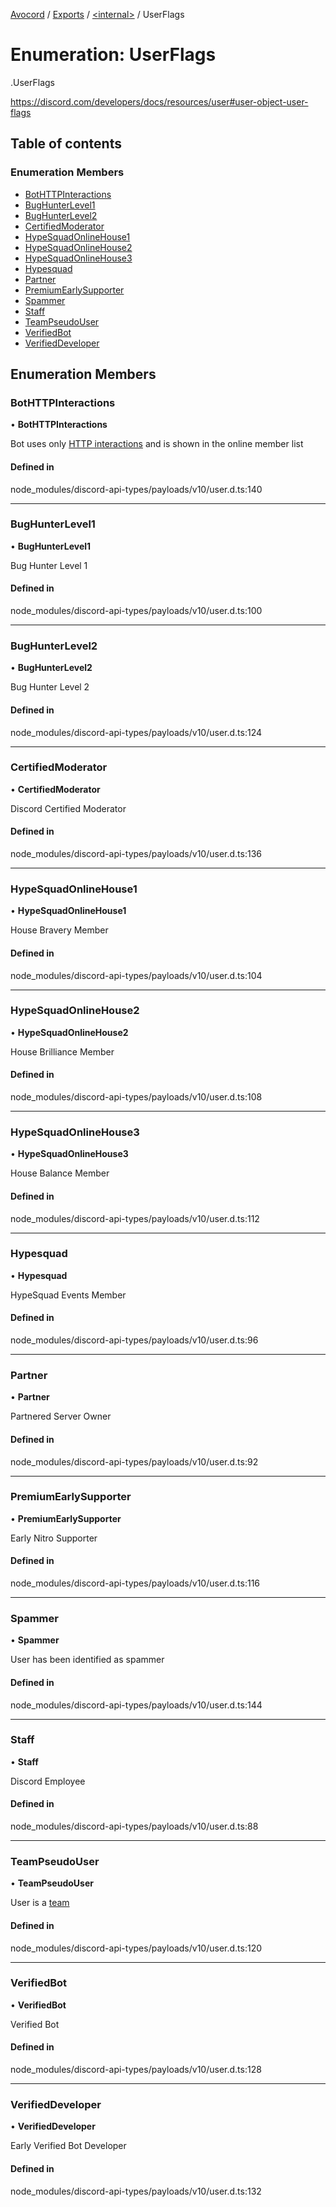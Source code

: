 [Avocord](../README.md) / [Exports](../modules.md) / [<internal\>](../modules/internal_.md) / UserFlags

# Enumeration: UserFlags

[<internal>](../modules/internal_.md).UserFlags

https://discord.com/developers/docs/resources/user#user-object-user-flags

## Table of contents

### Enumeration Members

- [BotHTTPInteractions](internal_.UserFlags.md#bothttpinteractions)
- [BugHunterLevel1](internal_.UserFlags.md#bughunterlevel1)
- [BugHunterLevel2](internal_.UserFlags.md#bughunterlevel2)
- [CertifiedModerator](internal_.UserFlags.md#certifiedmoderator)
- [HypeSquadOnlineHouse1](internal_.UserFlags.md#hypesquadonlinehouse1)
- [HypeSquadOnlineHouse2](internal_.UserFlags.md#hypesquadonlinehouse2)
- [HypeSquadOnlineHouse3](internal_.UserFlags.md#hypesquadonlinehouse3)
- [Hypesquad](internal_.UserFlags.md#hypesquad)
- [Partner](internal_.UserFlags.md#partner)
- [PremiumEarlySupporter](internal_.UserFlags.md#premiumearlysupporter)
- [Spammer](internal_.UserFlags.md#spammer)
- [Staff](internal_.UserFlags.md#staff)
- [TeamPseudoUser](internal_.UserFlags.md#teampseudouser)
- [VerifiedBot](internal_.UserFlags.md#verifiedbot)
- [VerifiedDeveloper](internal_.UserFlags.md#verifieddeveloper)

## Enumeration Members

### BotHTTPInteractions

• **BotHTTPInteractions**

Bot uses only [HTTP interactions](https://discord.com/developers/docs/interactions/receiving-and-responding#receiving-an-interaction) and is shown in the online member list

#### Defined in

node_modules/discord-api-types/payloads/v10/user.d.ts:140

___

### BugHunterLevel1

• **BugHunterLevel1**

Bug Hunter Level 1

#### Defined in

node_modules/discord-api-types/payloads/v10/user.d.ts:100

___

### BugHunterLevel2

• **BugHunterLevel2**

Bug Hunter Level 2

#### Defined in

node_modules/discord-api-types/payloads/v10/user.d.ts:124

___

### CertifiedModerator

• **CertifiedModerator**

Discord Certified Moderator

#### Defined in

node_modules/discord-api-types/payloads/v10/user.d.ts:136

___

### HypeSquadOnlineHouse1

• **HypeSquadOnlineHouse1**

House Bravery Member

#### Defined in

node_modules/discord-api-types/payloads/v10/user.d.ts:104

___

### HypeSquadOnlineHouse2

• **HypeSquadOnlineHouse2**

House Brilliance Member

#### Defined in

node_modules/discord-api-types/payloads/v10/user.d.ts:108

___

### HypeSquadOnlineHouse3

• **HypeSquadOnlineHouse3**

House Balance Member

#### Defined in

node_modules/discord-api-types/payloads/v10/user.d.ts:112

___

### Hypesquad

• **Hypesquad**

HypeSquad Events Member

#### Defined in

node_modules/discord-api-types/payloads/v10/user.d.ts:96

___

### Partner

• **Partner**

Partnered Server Owner

#### Defined in

node_modules/discord-api-types/payloads/v10/user.d.ts:92

___

### PremiumEarlySupporter

• **PremiumEarlySupporter**

Early Nitro Supporter

#### Defined in

node_modules/discord-api-types/payloads/v10/user.d.ts:116

___

### Spammer

• **Spammer**

User has been identified as spammer

#### Defined in

node_modules/discord-api-types/payloads/v10/user.d.ts:144

___

### Staff

• **Staff**

Discord Employee

#### Defined in

node_modules/discord-api-types/payloads/v10/user.d.ts:88

___

### TeamPseudoUser

• **TeamPseudoUser**

User is a [team](https://discord.com/developers/docs/topics/teams)

#### Defined in

node_modules/discord-api-types/payloads/v10/user.d.ts:120

___

### VerifiedBot

• **VerifiedBot**

Verified Bot

#### Defined in

node_modules/discord-api-types/payloads/v10/user.d.ts:128

___

### VerifiedDeveloper

• **VerifiedDeveloper**

Early Verified Bot Developer

#### Defined in

node_modules/discord-api-types/payloads/v10/user.d.ts:132
